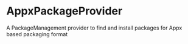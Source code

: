 # AppxPackageProvider
A PackageManagement provider to find and install packages for Appx based packaging format
